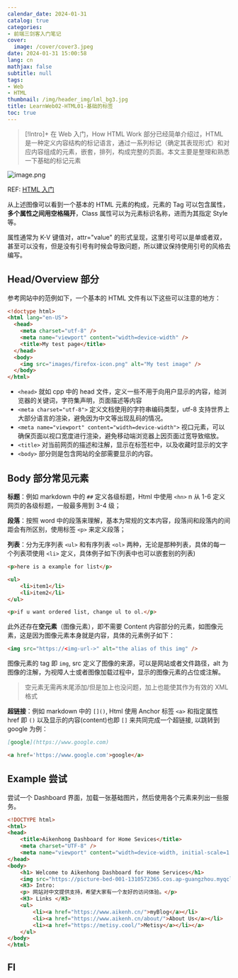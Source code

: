 ```yaml
---
calendar_date: 2024-01-31
catalog: true
categories:
- 前端三剑客入门笔记
cover:
  image: /cover/cover3.jpeg
date: 2024-01-31 15:00:58
lang: cn
mathjax: false
subtitle: null
tags:
- Web
- HTML
thumbnail: /img/header_img/lml_bg3.jpg
title: LearnWeb02-HTML01-基础的标签
toc: true
---
```


> [!Intro]+
> 在 Web 入门，How HTML Work 部分已经简单介绍过，HTML 是一种定义内容结构的标记语言，通过一系列标记（确定其表现形式）和对应内容组成的元素，嵌套，排列，构成完整的页面。本文主要是整理和熟悉一下基础的标记元素

![image.png](https://picture-bed-001-1310572365.cos.ap-guangzhou.myqcloud.com/mac/20240131110224.png)

REF: [HTML 入门](https://developer.mozilla.org/zh-CN/docs/Learn/Getting_started_with_the_web/HTML_basics)

从上述图像可以看到一个基本的 HTML 元素的构成，元素的 Tag 可以包含属性，**多个属性之间用空格隔开**，Class 属性可以为元素标识名称，进而为其指定 Style 等。

属性通常为 K-V 键值对，attr="value" 的形式呈现，这里引号可以是单或者双，甚至可以没有，但是没有引号有时候会导致问题，所以建议保持使用引号的风格去编写。

## Head/Overview 部分

参考网站中的范例如下，一个基本的 HTML 文件有以下这些可以注意的地方：

```html
<!doctype html>
<html lang="en-US">
  <head>
    <meta charset="utf-8" />
    <meta name="viewport" content="width=device-width" />
    <title>My test page</title>
  </head>
  <body>
    <img src="images/firefox-icon.png" alt="My test image" />
  </body>
</html>
```

- `<head>` 就如 cpp 中的 head 文件，定义一些不用于向用户显示的内容，给浏览器的关键词，字符集声明，页面描述等内容
- `<meta charset="utf-8">` 定义文档使用的字符串编码类型，utf-8 支持世界上大部分语言的渲染，避免因为中文等出现乱码的情况。
- `<meta name="viewport" content="width=device-width">` 视口元素，可以确保页面以视口宽度进行渲染，避免移动端浏览器上因页面过宽导致缩放。
- `<title>` 对当前网页的描述和注解，显示在标签栏中，以及收藏时显示的文字
- `<body>` 部分则是包含网站的全部需要显示的内容。

 

## Body 部分常见元素

**标题**：例如 markdown 中的 `##` 定义各级标题，Html 中使用 `<hn>` n 从 1-6 定义网页的各级标题，一般最多用到 3-4 级；

**段落**：按照 word 中的段落来理解，基本为常规的文本内容，段落间和段落内的间距会有所区别，使用标签 `<p>` 来定义段落；

**列表**：分为无序列表 `<ul>` 和有序列表 `<ol>` 两种，无论是那种列表，具体的每一个列表项使用 `<li>` 定义，具体例子如下(列表中也可以嵌套别的列表)

```html
<p>here is a example for list</p>

<ul>
	<li>item1</li>
	<li>item2</li>
</ul>

<p>if u want ordered list, change ul to ol.</p>
```

此外还存在**空元素**（图像元素），即不需要 Content 内容部分的元素，如图像元素，这是因为图像元素本身就是内容，具体的元素例子如下：

```html
<img src="https://<img-url->" alt="the alias of this img" />
```

图像元素的 tag 即 `img`, src 定义了图像的来源，可以是网站或者文件路径，alt 为图像的注解，为视障人士或者图像加载过程中，显示的图像元素的占位或注解。

> 空元素无需再末尾添加/但是加上也没问题，加上也能使其作为有效的 XML 格式

**超链接**：例如 markdown 中的 `[]()`, Html 使用 Anchor 标签 `<a>` 和指定属性 href 即 `()` 以及显示的内容(content)也即 `[]` 来共同完成一个超链接, 以跳转到 google 为例：

```markdown
[google](https://www.google.com)
```

```html
<a href='https://www.google.com'>google</a>
```


## Example 尝试

尝试一个 Dashboard 界面，加载一张基础图片，然后使用各个元素来列出一些服务。

```html
<!DOCTYPE html>
<html>
<head>
	<title>Aikenhong Dashboard for Home Sevices</title>
    <meta charset="UTF-8" />
    <meta name="viewport" content="width=device-width, initial-scale=1.0" />
</head>
<body>
    <h1> Welcome to Aikenhong Dashboard for Home Services</h1>
    <img src="https://picture-bed-001-1310572365.cos.ap-guangzhou.myqcloud.com/3070PC/80a5366f89dfbd27ec46f669e0eac84.jpg" alt="Aikenhong Logo">
    <H3> Intro:
    <p> 网站对中文提供支持，希望大家有一个友好的访问体验。</p>
    <H3> Links </H3>
    <ul>
        <li><a href="https://www.aikenh.cn/">myBlog</a></li>
        <li><a href="https://www.aikenh.cn/about/">About Us</a></li>
        <li><a href="https://metisy.cool/">Metisy</a></li></a>
    </ul>
</body>
</html>
```

## FI